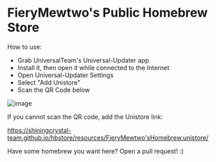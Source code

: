 # FieryMewtwo's Public Homebrew Store

How to use:
- Grab UniversalTeam's Universal-Updater app
- Install it, then open it while connected to the Internet
- Open Universal-Updater Settings
- Select "Add Unistore"
- Scan the QR Code below



![image](https://user-images.githubusercontent.com/77066742/136380890-23230ff8-8bf8-458c-9aee-69b3e0e8a777.png)


If you cannot scan the QR code, add the Unistore link:

https://shiningcrystal-team.github.io/hbstore/resources/FieryMewtwo'sHomebrew.unistore/

Have some homebrew you want here? Open a pull request! :)
